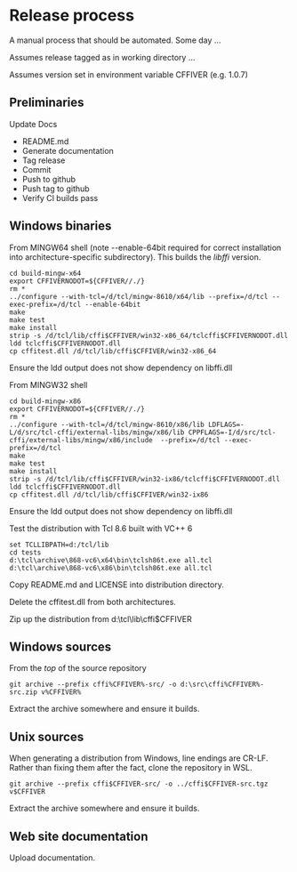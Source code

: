 # Release process

A manual process that should be automated. Some day ...

Assumes release tagged as in working directory ...

Assumes version set in environment variable CFFIVER (e.g. 1.0.7)

## Preliminaries

Update Docs

- README.md
- Generate documentation
- Tag release
- Commit
- Push to github
- Push tag to github
- Verify CI builds pass

## Windows binaries

From MINGW64 shell (note --enable-64bit required for correct installation into 
architecture-specific subdirectory). This builds the *libffi* version.

```
cd build-mingw-x64
export CFFIVERNODOT=${CFFIVER//./}
rm *
../configure --with-tcl=/d/tcl/mingw-8610/x64/lib --prefix=/d/tcl --exec-prefix=/d/tcl --enable-64bit
make
make test
make install
strip -s /d/tcl/lib/cffi$CFFIVER/win32-x86_64/tclcffi$CFFIVERNODOT.dll
ldd tclcffi$CFFIVERNODOT.dll
cp cffitest.dll /d/tcl/lib/cffi$CFFIVER/win32-x86_64
```

Ensure the ldd output does not show dependency on libffi.dll

From MINGW32 shell

```
cd build-mingw-x86
export CFFIVERNODOT=${CFFIVER//./}
rm *
../configure --with-tcl=/d/tcl/mingw-8610/x86/lib LDFLAGS=-L/d/src/tcl-cffi/external-libs/mingw/x86/lib CPPFLAGS=-I/d/src/tcl-cffi/external-libs/mingw/x86/include  --prefix=/d/tcl --exec-prefix=/d/tcl
make
make test
make install
strip -s /d/tcl/lib/cffi$CFFIVER/win32-ix86/tclcffi$CFFIVERNODOT.dll
ldd tclcffi$CFFIVERNODOT.dll
cp cffitest.dll /d/tcl/lib/cffi$CFFIVER/win32-ix86
```

Ensure the ldd output does not show dependency on libffi.dll

Test the distribution with Tcl 8.6 built with VC++ 6

```
set TCLLIBPATH=d:/tcl/lib
cd tests
d:\tcl\archive\868-vc6\x64\bin\tclsh86t.exe all.tcl
d:\tcl\archive\868-vc6\x86\bin\tclsh86t.exe all.tcl
```

Copy README.md and LICENSE into distribution directory.

Delete the cffitest.dll from both architectures.

Zip up the distribution from d:\tcl\lib\cffi$CFFIVER

## Windows sources

From the *top* of the source repository

```
git archive --prefix cffi%CFFIVER%-src/ -o d:\src\cffi%CFFIVER%-src.zip v%CFFIVER%
```

Extract the archive somewhere and ensure it builds.

## Unix sources

When generating a distribution from Windows, line endings are CR-LF. Rather than
fixing them after the fact, clone the repository in WSL.

```
git archive --prefix cffi$CFFIVER-src/ -o ../cffi$CFFIVER-src.tgz v$CFFIVER
```

Extract the archive somewhere and ensure it builds.

## Web site documentation

Upload documentation.

